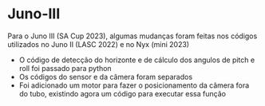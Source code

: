 # Juno-III
Para o Juno III (SA Cup 2023), algumas mudanças foram feitas nos códigos utilizados no Juno II (LASC 2022) e no Nyx (mini 2023)
- O código de detecção do horizonte e de cálculo dos angulos de pitch e roll foi passado para python
- Os códigos do sensor e da câmera foram separados
- Foi adicionado um motor para fazer o posicionamento da câmera fora do tubo, existindo agora um código para executar essa função
